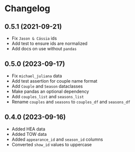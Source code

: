 # Changelog

## 0.5.1 (2021-09-21)

- Fix `Jason & Cássia` ids
- Add test to ensure ids are normalized
- Add docs on use without `pandas`

## 0.5.0 (2023-09-17)

- Fix `michael_juliana` data
- Add test assertion for couple name format
- Add `Couple` and `Season` dataclasses
- Make pandas an optional dependency
- Add `couples_list` and `seasons_list`
- Rename `couples` and `seasons` to `couples_df` and `seasons_df`

## 0.4.0 (2023-09-16)

- Added HEA data
- Added TOW data
- Added `appearance_id` and `season_id` columns
- Converted `show_id` values to uppercase
